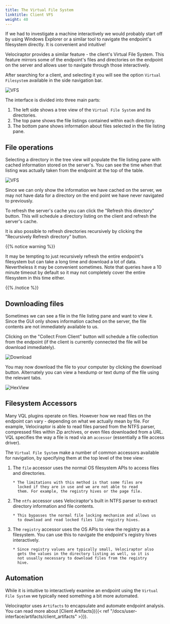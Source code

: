 ```yaml
---
title: The Virtual File System
linktitle: Client VFS
weight: 40
---
```


If we had to investigate a machine interactively we would probably
start off by using Windows Explorer or a similar tool to navigate the
endpoint's filesystem directly. It is convenient and intuitive!

Velociraptor provides a similar feature - the client's Virtual File
System. This feature mirrors some of the endpoint's files and
directories on the endpoint on the server and allows user to navigate
through those interactively.

After searching for a client, and selecting it you will see the option
`Virtual Filesystem` available in the side navigation bar.

![VFS](../vfs_view.png)


The interface is divided into three main parts:

1. The left side shows a tree view of the `Virtual File System` and its directories.
2. The top pane shows the file listings contained within each directory.
3. The bottom pane shows information about files selected in the file listing pane.


## File operations

Selecting a directory in the tree view will populate the file listing
pane with cached information stored on the server's. You can see the
time when that listing was actually taken from the endpoint at the top
of the table.

![VFS](../file_actions.png)


Since we can only show the information we have cached on the server,
we may not have data for a directory on the end point we have never
navigated to previously.

To refresh the server's cache you can click the "Refresh this
directory" button. This will schedule a directory listing on the
client and refresh the server's cache.

It is also possible to refresh directories recursively by clicking the
"Recursively Refresh directory" button.

{{% notice warning %}}

It may be tempting to just recursively refresh the entire endpoint's
filesystem but can take a long time and download a lot of
data. Nevertheless it may be convenient sometimes. Note that queries
have a 10 minute timeout by default so it may not completely cover the
entire filesystem in this time either.

{{% /notice %}}


## Downloading files

Sometimes we can see a file in the file listing pane and want to view
it. Since the GUI only shows information cached on the server, the
file contents are not immediately available to us.

Clicking on the "Collect From Client" button will schedule a file
collection from the endpoint (if the client is currently connected the
file will be download immediately).

![Download](../download_file.png)

You may now download the file to your computer by clicking the
download button. Alternately you can view a hexdump or text dump of
the file using the relevant tabs.

![HexView](../hexview.png)


## Filesystem Accessors

Many VQL plugins operate on files. However how we read files on the
endpoint can vary - depending on what we actually mean by file. For
example, Velociraptor is able to read files parsed from the NTFS
parser, compressed files within Zip archives, or even files downloaded
from a URL. VQL specifies the way a file is read via an `accessor`
(essentially a file access driver).

The `Virtual File System` make a number of common accessors available
for navigation, by specifying them at the top level of the tree view:

1. The `file` accessor uses the normal OS filesystem APIs to access
   files and directories.

       * The limitations with this method is that some files are
         locked if they are in use and we are not able to read
         them. For example, the registry hives or the page file.

2. The `ntfs` accessor uses Velociraptor's built in NTFS parser to
   extract directory information and file contents.

       * This bypasses the normal file locking mechanism and allows us
         to download and read locked files like registry hives.

3. The `registry` accessor uses the OS APIs to view the registry as a
   filesystem. You can use this to navigate the endpoint's registry
   hives interactively.

       * Since registry values are typically small, Velociraptor also
         gets the values in the directory listing as well, so it is
         not usually necessary to download files from the registry
         hive.


## Automation

While it is intuitive to interactively examine an endpoint using the
`Virtual File System` we typically need something a bit more
automated.

Velociraptor uses `Artifacts` to encapsulate and automate endpoint
analysis. You can read more about [Client Artifacts]({{< ref "/docs/user-interface/artifacts/client_artifacts" >}}).
